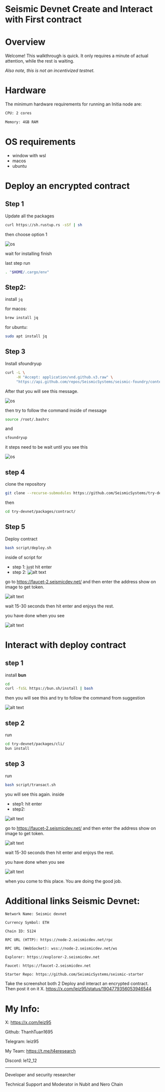 # Seismic Devnet Create and Interact with First contract

# Overview

Welcome! This walkthrough is quick. It only requires a minute of actual attention, while the rest is waiting.

*Also note, this is not an incentivized testnet.*

# Hardware

The minimum hardware requirements for running an Initia node are:

```bash
CPU: 2 cores

Memory: 4GB RAM

```

# OS requirements

- window with wsl
- macos
- ubuntu

# Deploy an encrypted contract

## Step 1

Update all the packages

```bash
curl https://sh.rustup.rs -sSf | sh
```

then choose option 1

![os](./images/1.png)

wait for installing finish 

last step run

```bash
. "$HOME/.cargo/env"
```

## Step2: 

install `jq`

for macos: 

```bash
brew install jq
```
for ubuntu: 

```bash
sudo apt install jq
```

## Step 3

Install sfoundryup

```bash
curl -L \
     -H "Accept: application/vnd.github.v3.raw" \
     "https://api.github.com/repos/SeismicSystems/seismic-foundry/contents/sfoundryup/install?ref=seismic" | bash
```

After that you will see this message. 

![os](./images/2.png)

then try to follow the command inside of message


```bash
source /root/.bashrc
```

and 

```bash
sfoundryup
```
it steps need to be wait until you see this

![os](./images/3.png)


## step 4

clone the repository

```bash
git clone --recurse-submodules https://github.com/SeismicSystems/try-devnet.git
```
then 

```bash
cd try-devnet/packages/contract/
```

## Step 5 

Deploy contract

```bash
bash script/deploy.sh
```

inside of script for
- step 1: just hit enter
- step 2: 
![alt text](./images/image.png)

go to https://faucet-2.seismicdev.net/ and then enter the address show on image to get token.

![alt text](./images/image2.png)

wait 15-30 seconds then hit enter and enjoys the rest. 

you have done when you see 

![alt text](./images/image6.png)

# Interact with deploy contract

## step 1

install **bun**

```bash
cd
curl -fsSL https://bun.sh/install | bash
```
then you will see this and try to follow the command from suggestion 

![alt text](./images/image3.png)

## step 2 

run 
```bash
cd try-devnet/packages/cli/
bun install
```
## step 3

run 

```bash
bash script/transact.sh
```
you will see this again. inside
- step1: hit enter
- step2: 

![alt text](./images/image4.png)

go to https://faucet-2.seismicdev.net/ and then enter the address show on image to get token.

![alt text](./images/image5.png)

wait 15-30 seconds then hit enter and enjoys the rest. 

you have done when you see 

![alt text](./images/image7.png)

when you come to this place. You are doing the good job.


# Additional links Seismic Devnet:
```
Network Name: Seismic devnet

Currency Symbol: ETH

Chain ID: 5124

RPC URL (HTTP): https://node-2.seismicdev.net/rpc

RPC URL (WebSocket): wss://node-2.seismicdev.net/ws

Explorer: https://explorer-2.seismicdev.net

Faucet: https://faucet-2.seismicdev.net

Starter Repo: https://github.com/SeismicSystems/seismic-starter
```

Take the screenshot both 2 Deploy and interact an encrypted contract.  Then post it on it X. https://x.com/leiz95/status/1904779356053946544

# My Info:

X: https://x.com/leiz95

Github: ThanhTuan1695

Telegram: leiz95

My Team: https://t.me/t4eresearch

Discord: le12_12

-----
Developer and security researcher

Technical Support and Moderator in Nubit and Nero Chain

